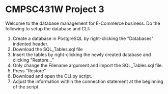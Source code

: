 # CMPSC431W Project 3
Welcome to the database management for E-Commerce business.
Do the following to setup the database and CLI:
1. Create a database in PostgreSQL by right-clicking the "Databases" indented header.
2. Download the SQL_Tables.sql file
3. Insert the tables by right-clicking the newly created database and clicking "Restore..."
4. Only change the Filename argument and import the SQL_Tables.sql file.
5. Press "Restore"
6. Download and open the CLI.py script.
7. Adjust the information within the connection statement at the beginning of the script.
